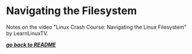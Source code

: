 # Navigating the Filesystem

Notes on the video "Linux Crash Course: Navigating the Linux Filesystem" by
LearnLinuxTV.

[***go back to README***](/README.md)  



